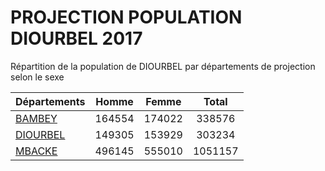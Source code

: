 # PROJECTION POPULATION DIOURBEL 2017
	
Répartition de la population de DIOURBEL par départements de projection selon le sexe
	
| Départements  | Homme | Femme | Total |
| --------- |:-----:|:-----:|:-----:|
| [BAMBEY](BAMBEY) | 164554 | 174022 | 338576 |
| [DIOURBEL](DIOURBEL) | 149305 | 153929 | 303234 |
| [MBACKE](MBACKE) | 496145 | 555010 | 1051157 |
